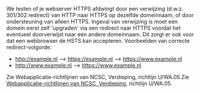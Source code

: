 We testen of je webserver HTTPS afdwingt door een verwijzing (d.w.z. 301/302 redirect) van HTTP naar HTTPS op dezelfde domeinnaam, of door ondersteuning van alleen HTTPS. Ingeval van verwijzing is moet een domein eerst zelf 'upgraden' via een redirect naar HTTPS voordat het  eventueel doorverwijst naar een andere domeinnaam. Dit zorgt er ook voor dat een webbrowser de HSTS kan accepteren. Voorbeelden van correcte redirect-volgorde:

* http://example.nl --> https://example.nl --> https://www.example.nl 
* http://www.example.nl --> https://www.example.nl

Zie Webapplicatie-richtlijnen van NCSC, Verdieping, richtlijn U/WA.05.Zie [Webapplicatie-richtlijnen van NCSC, Verdieping](https://www.ncsc.nl/actueel/whitepapers/ict-beveiligingsrichtlijnen-voor-webapplicaties.html), richtlijn U/WA.05.
